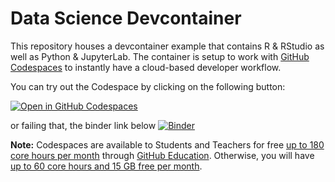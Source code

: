 # Data Science Devcontainer

This repository houses a devcontainer example that contains R & RStudio as well as Python & JupyterLab. The container is setup to work with [GitHub Codespaces](https://github.com/features/codespaces) to instantly have a cloud-based developer workflow.

You can try out the Codespace by clicking on the following button:

[![Open in GitHub Codespaces](https://github.com/codespaces/badge.svg)](https://codespaces.new/coatless-devcontainer/data-science?quickstart=1)

or failing that, the binder link below
[![Binder](https://mybinder.org/badge_logo.svg)](https://mybinder.org/v2/gh/ccb-hms/ISL_ch5_resampling_python_lab/HEAD?urlpath=%2Fdoc%2Ftree%2FCh05-revise-resample-lab.ipynb)

**Note:** Codespaces are available to Students and Teachers for free [up to 180 core hours per month](https://docs.github.com/en/education/manage-coursework-with-github-classroom/integrate-github-classroom-with-an-ide/using-github-codespaces-with-github-classroom#about-github-codespaces) through [GitHub Education](https://education.github.com/). Otherwise, you will have [up to 60 core hours and 15 GB free per month](https://github.com/features/codespaces#pricing).

